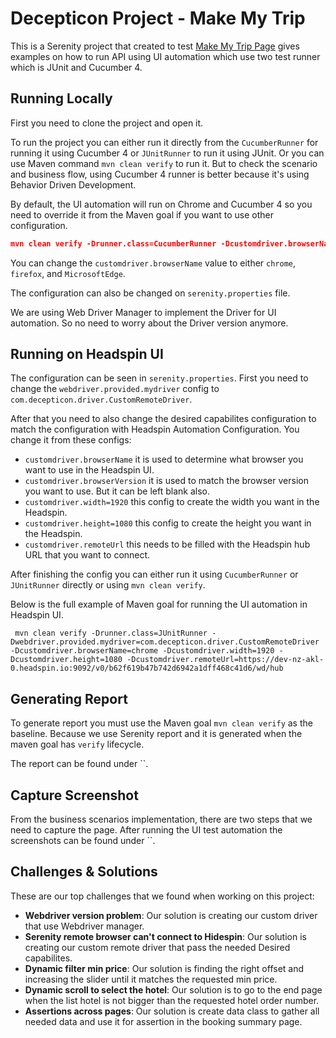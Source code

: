 # Decepticon Project - Make My Trip

This is a Serenity project that created to test [Make My Trip Page](http://makemytrip.com/) gives examples on how to run
API using UI automation which use two test runner which is JUnit and Cucumber 4.

## Running Locally
First you need to clone the project and open it.

To run the project you can either run it directly from the `CucumberRunner` for running it using Cucumber 4 or `JUnitRunner` to run it using JUnit. 
Or you can use Maven command `mvn clean verify` to run it. But to check the scenario and business flow, using Cucumber 4 runner is better because it's using Behavior Driven Development.

By default, the UI automation will run on Chrome and Cucumber 4 so you need to override it from the Maven goal if you want to use other configuration.
```json
mvn clean verify -Drunner.class=CucumberRunner -Dcustomdriver.browserName=chrome
```

You can change the `customdriver.browserName` value to either `chrome`, `firefox`, and `MicrosoftEdge`.

The configuration can also be changed on `serenity.properties` file.

We are using Web Driver Manager to implement the Driver for UI automation. So no need to worry about the Driver version anymore.

## Running on Headspin UI
The configuration can be seen in `serenity.properties`. First you need to change the `webdriver.provided.mydriver` config to `com.decepticon.driver.CustomRemoteDriver`.

After that you need to also change the desired capabilites configuration to match the configuration with Headspin Automation Configuration.
You change it from these configs:

- `customdriver.browserName` it is used to determine what browser you want to use in the Headspin UI.
- `customdriver.browserVersion` it is used to match the browser version you want to use. But it can be left blank also.
- `customdriver.width=1920` this config to create the width you want in the Headspin.
- `customdriver.height=1080` this config to create the height you want in the Headspin.
- `customdriver.remoteUrl` this needs to be filled with the Headspin hub URL that you want to connect.

After finishing the config you can either run it using `CucumberRunner` or `JUnitRunner` directly or using `mvn clean verify`.

Below is the full example of Maven goal for running the UI automation in Headspin UI.

```
 mvn clean verify -Drunner.class=JUnitRunner -Dwebdriver.provided.mydriver=com.decepticon.driver.CustomRemoteDriver -Dcustomdriver.browserName=chrome -Dcustomdriver.width=1920 -Dcustomdriver.height=1080 -Dcustomdriver.remoteUrl=https://dev-nz-akl-0.headspin.io:9092/v0/b62f619b47b742d6942a1dff468c41d6/wd/hub
```

## Generating Report
To generate report you must use the Maven goal `mvn clean verify` as the baseline. Because we use Serenity report and it is generated
when the maven goal has `verify` lifecycle.

The report can be found under ``.

## Capture Screenshot
From the business scenarios implementation, there are two steps that we need to capture the page.
After running the UI test automation the screenshots can be found under ``.

## Challenges & Solutions

These are our top challenges that we found when working on this project:
- **Webdriver version problem**: Our solution is creating our custom driver that use Webdriver manager.
- **Serenity remote browser can't connect to Hidespin**: Our solution is creating our custom remote driver that pass the needed Desired capabilites.
- **Dynamic filter min price**: Our solution is finding the right offset and increasing the slider until it matches the requested min price.
- **Dynamic scroll to select the hotel**: Our solution is to go to the end page when the list hotel is not bigger than the requested hotel order number.
- **Assertions across pages**: Our solution is create data class to gather all needed data and use it for assertion in the booking summary page.
